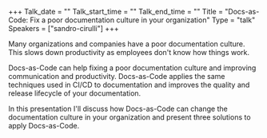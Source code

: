 +++
Talk_date = ""
Talk_start_time = ""
Talk_end_time = ""
Title = "Docs-as-Code: Fix a poor documentation culture in your organization"
Type = "talk"
Speakers = ["sandro-cirulli"]
+++

Many organizations and companies have a poor documentation culture. This slows down productivity as employees don't know how things work.

Docs-as-Code can help fixing a poor documentation culture and improving communication and productivity. Docs-as-Code applies the same techniques used in CI/CD to documentation and improves the quality and release lifecycle of your documentation.

In this presentation I'll discuss how Docs-as-Code can change the documentation culture in your organization and present three solutions to apply Docs-as-Code.